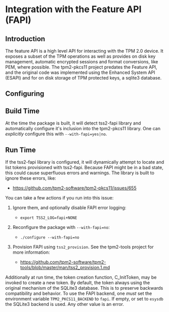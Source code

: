 # Integration with the Feature API (FAPI)

## Introduction

The feature API is a high level API for interacting with the TPM 2.0 device. It exposes a subset of the TPM operations as well as provides on disk key management,
automatic encrypted sessions and format conversions, like PEM, where possible. The tpm2-pkcs11 project predates the Feature API, and the original
code was implemented using the Enhanced System API (ESAPI) and for on disk storage of TPM protected keys, a sqlite3 database.

## Configuring

## Build Time

At the time the package is built, it will detect tss2-fapi library and automatically configure it's inclusion into the tpm2-pkcs11 library. One can *explicitly* configure this
with `--with-fapi=yes|no`.

## Run Time

If the tss2-fapi library is configured, it will dynamically attempt to locate and list tokens provisioned with tss2-fapi. Because FAPI might be in a bad state, this could cause
superfluous errors and warnings. The library is built to ignore these errors, like:
  - <https://github.com/tpm2-software/tpm2-pkcs11/issues/655>

You can take a few actions if you run into this issue:
1. Ignore them, and optionally disable FAPI error logging:
    - `export TSS2_LOG=fapi+NONE`

2. Reconfigure the package with `--with-fapi=no`:
    - `./configure --with-fapi=no`

3. Provision FAPI using `tss2_provision`. See the tpm2-tools project for more information:
    - <https://github.com/tpm2-software/tpm2-tools/blob/master/man/tss2_provision.1.md>


Additionally at run time, the token creation function, C\_InitToken, may be invoked to create a new token. By default, the token always using the original
mechanism of the SQLite3 database. This is to preserve backwards compatibility and behavior. To use the FAPI backend, one *must* set the environment
variable `TPM2_PKCS11_BACKEND` to `fapi`. If empty, or set to `esysdb` the SQLite3 backend is used. Any other value is an error.


